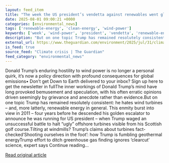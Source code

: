 ```yaml
---
layout: feed_item
title: "The week the US president’s vendetta against renewables went global"
date: 2025-08-01 09:00:21 +0000
categories: [environmental_news]
tags: ['renewable-energy', 'clean-energy', 'wind-power']
keywords: ['week', 'wind-power', 'president', 'vendetta', 'renewable-energy', 'clean-energy']
description: "But on one topic Trump has remained resolutely consistent: he hates wind turbines – and, more latterly, renewable energy in general"
external_url: https://www.theguardian.com/environment/2025/jul/31/climate-change-trump-renewables
is_feed: true
source_feed: "Climate crisis | The Guardian"
feed_category: "environmental_news"
---
```


Donald Trump’s enduring hostility to wind power is no longer a personal quirk​, it’s now a policy direction with profound consequences for global emissions• Don’t get Down to Earth delivered to your inbox? Sign up here to get the newsletter in fullThe inner workings of Donald Trump’s mind have long provoked bemusement and speculation, with his often erratic opinions driven seemingly by grievance and anecdote rather than evidence.But on one topic Trump has remained resolutely consistent: he hates wind turbines – and, more latterly, renewable energy in general. This enmity burst into view in 2011 – four years before he descended his golden escalator to announce he was running for US president – when Trump waged an unsuccessful battle to halt “ugly” offshore turbines visible from his Scottish golf course.Tilting at windmills? Trump’s claims about turbines fact-checked‘Shooting ourselves in the foot’: how Trump is fumbling geothermal energyTrump effort to ditch greenhouse gas finding ignores ‘clearcut’ science, expert says Continue reading...

[Read original article](https://www.theguardian.com/environment/2025/jul/31/climate-change-trump-renewables)
